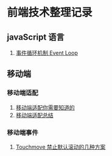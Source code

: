 # 前端技术整理记录
## javaScript 语言
1. [事件循环机制 Event Loop](https://juejin.im/post/5c3d8956e51d4511dc72c200?utm_source=gold_browser_extension)

## 移动端
### 移动端适配
1. [移动端适配你需要知道的](https://juejin.im/post/5cddf289f265da038f77696c?utm_source=gold_browser_extension)
2. [移动端适配总结](https://juejin.im/post/5c0dd7ac6fb9a049c43d7edc)
### 移动端事件
1. [Touchmove 禁止默认滚动的几种方案](https://juejin.im/post/5d482d0d5188255d2a78af8a?utm_source=gold_browser_extension)

